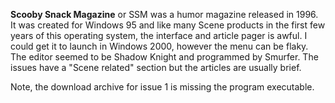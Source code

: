 **Scooby Snack Magazine** or SSM was a humor magazine released in 1996. It was created for Windows 95 and like many Scene products in the first few years of this operating system, the interface and article pager is awful. I could get it to launch in Windows 2000, however the menu can be flaky. The editor seemed to be Shadow Knight and programmed by Smurfer. The issues have a "Scene related" section but the articles are usually brief. 

Note, the download archive for issue 1 is missing the program executable.
